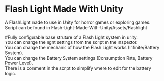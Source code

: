# Flash Light Made With Unity
 A FlashLight made to use in Unity for horror games or exploring games.</br>
 Script can be found in Flash-Light-Made-With-Unity/Assets/Flashlight</br>

#Fully configurable base struture of a Flash Light system in unity.</br>
 You can change the light settings from the script in the inspector.</br>
 You can change the mechanic of how the Flash Light works (Infinite/Battery System).</br>
 You can change the Battery System settings (Consumption Rate, Battery Power Level).</br>
 There is a comment in the script to simplify where to edit for the battery logic.</br>
 
